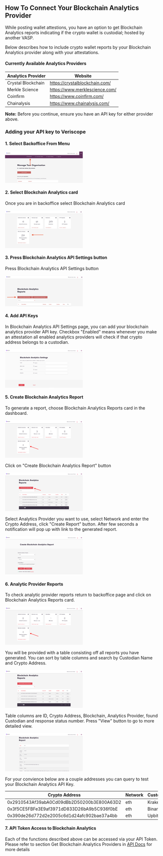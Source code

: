 ## How To Connect Your Blockchain Analytics Provider

While posting wallet attestions, you have an option to get Blockchain Analytics reports indicating if the crypto wallet is custodial; hosted by another VASP.

Below describes how to include crypto wallet reports by your Blockchain Analytics provider along with your attestations.

#### Currently Available Analytics Providers

| Analytics Provider | Website                        |
|--------------------|--------------------------------|
| Crystal Blockchain | https://crystalblockchain.com/ |
| Merkle Science     | https://www.merklescience.com/ |
| Coinfirm           | https://www.coinfirm.com/      |
| Chainalysis        | https://www.chainalysis.com/   |

**Note:** Before you continue, ensure you have an API key for either provider above.

### Adding your API key to Veriscope

#### 1. Select Backoffice From Menu

<img src="images/1.png"  style="zoom:25%;" />

#### 2. Select Blockchain Analytics card

Once you are in backoffice select Blockchain Analytics card

<img src="images/9.png" style="zoom:25%;" />

#### 3. Press Blockchain Analytics API Settings button

Press Blockchain Analytics API Settings button

<img src="images/10.png" style="zoom:25%;" />

#### 4. Add API Keys

In Blockchain Analytics API Settings page, you can add your blockchain analytics provider API key. Checkbox "Enabled" means whenever you make an attestation all enabled analytics providers will check if that crypto address belongs to a custodian.

<img src="images/11.png" style="zoom:25%;" />

#### 5. Create Blockchain Analytics Report

To generate a report, choose Blockchain Analytics Reports card in the dashboard.

<img src="images/4.png" style="zoom:25%;" />

Click on "Create Blockchain Analytics Report" button

<img src="images/7.png" style="zoom:25%;" />

Select Analytics Provider you want to use, select Network and enter the Crypto Address, click "Create Report" button. After few seconds a notification will pop up with link to the generated report.

<img src="images/8.png" style="zoom:25%;" />

#### 6. Analytic Provider Reports

To check analytic provider reports return to backoffice page and click on Blockchain Analytics Reports card.

<img src="images/4.png" style="zoom:25%;" />

You will be provided with a table consisting off all reports you have generated. You can sort by table columns and search by Custodian Name and Crypto Address.

<img src="images/5.png" style="zoom:25%;" />

Table columns are ID, Crypto Address, Blockchain, Analytics Provider, found Custodian and response status number. Press "View" button to go to more detailed view.

<img src="images/6.png" style="zoom:25%;" />

For your convience below are a couple addresses you can query to test your Blockchain Analytics API Key.

| Crypto Address | Network | Custodian |
|--|--|--|
| 0x2910543Af39abA0Cd09dBb2D50200b3E800A63D2 | eth | Kraken |
| 0x3f5CE5FBFe3E9af3971dD833D26bA9b5C936f0bE | eth | Binance |
| 0x390de26d772d2e2005c6d1d24afc902bae37a4bb | eth | Upbit |

#### 7. API Token Access to Blockchain Analytics

Each of the functions described above can be accessed via your API Token.  Please refer to section Get Blockchain Analytics Providers in [API Docs](/API-Docs/README.md#get-blockchain-analytics-providers) for more details